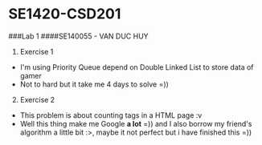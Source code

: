 # SE1420-CSD201

###Lab 1
####SE140055 - VAN DUC HUY

1. Exercise 1
- I'm using Priority Queue depend on Double Linked List to store data of gamer
- Not to hard but it take me 4 days to solve =))
2. Exercise 2
- This problem is about counting tags in a HTML page :v
- Well this thing make me Google **a lot** =)) and I also borrow my friend's algorithm a little bit :>, maybe it not perfect but i have 
finished this =))
